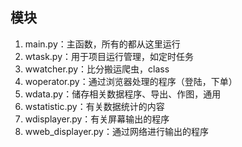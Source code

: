 ## 模块
1. main.py：主函数，所有的都从这里运行
1. wtask.py：用于项目运行管理，如定时任务
1. wwatcher.py：比分搬运爬虫，class
1. woperator.py：通过浏览器处理的程序（登陆，下单）
1. wdata.py：储存相关数据程序、导出、作图，通用
1. wstatistic.py：有关数据统计的内容
1. wdisplayer.py：有关屏幕输出的程序
1. wweb_displayer.py：通过网络进行输出的程序